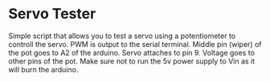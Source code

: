 # Servo Tester

Simple script that allows you to test a servo using a potentiometer to controll the servo. PWM is output to the serial terminal. Middle pin (wiper) of the pot goes to A2 of the arduino. Servo attaches to pin 9. Voltage goes to other pins of the pot. Make sure not to run the 5v power supply to Vin as it will burn the arduino. 
